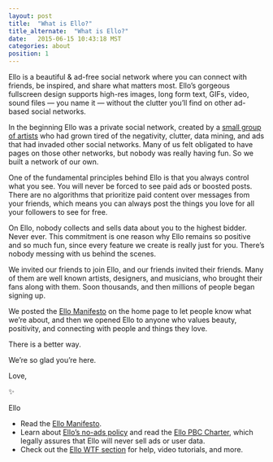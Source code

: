 ```yaml
---
layout: post
title:  "What is Ello?"
title_alternate:  "What is Ello?"
date:   2015-06-15 10:43:18 MST
categories: about
position: 1
---
```


Ello is a beautiful & ad-free social network where you can connect with friends, be inspired, and share what matters most. Ello’s gorgeous fullscreen design supports high-res images, long form text, GIFs, video, sound files — you name it — without the clutter you’ll find on other ad-based social networks.

In the beginning Ello was a private social network, created by a [small group of artists](/wtf/about/who-created-ello/) who had grown tired of the negativity, clutter, data mining, and ads that had invaded other social networks. Many of us felt obligated to have pages on those other networks, but nobody was really having fun. So we built a network of our own.

One of the fundamental principles behind Ello is that you always control what you see. You will never be forced to see paid ads or boosted posts. There are no algorithms that prioritize paid content over messages from your friends, which means you can always post the things you love for all your followers to see for free. 

On Ello, nobody collects and sells data about you to the highest bidder. Never ever. This commitment is one reason why Ello remains so positive and so much fun, since every feature we create is really just for you. There’s nobody messing with us behind the scenes.

We invited our friends to join Ello, and our friends invited their friends. Many of them are well known artists, designers, and musicians, who brought their fans along with them. Soon thousands, and then millions of people began signing up. 

We posted the [Ello Manifesto](/wtf/about/ello-manifesto/) on the home page to let people know what we’re about, and then we opened Ello to anyone who values beauty, positivity, and connecting with people and things they love.

There is a better way.

We’re so glad you’re here.

Love, 

:sparkles:

Ello

* Read the [Ello Manifesto](/wtf/about/ello-manifesto/).
* Learn about [Ello’s no-ads policy](/wtf/about/ello-tracking-and-your-data/) and read the [Ello PBC Charter](/wtf/about/pbc/), which legally assures that Ello will never sell ads or user data.
* Check out the [Ello WTF section](/wtf/) for help, video tutorials, and more.
